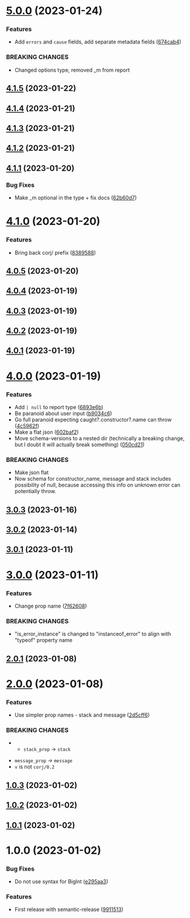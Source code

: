 # [5.0.0](https://github.com/dany-fedorov/caught-object-report-json/compare/v4.1.5...v5.0.0) (2023-01-24)


### Features

* Add `errors` and `cause` fields, add separate metadata fields ([674cab4](https://github.com/dany-fedorov/caught-object-report-json/commit/674cab4662eae02de3ac7c258ae0333487dedf39))


### BREAKING CHANGES

* Changed options type, removed _m from report

## [4.1.5](https://github.com/dany-fedorov/caught-object-report-json/compare/v4.1.4...v4.1.5) (2023-01-22)

## [4.1.4](https://github.com/dany-fedorov/caught-object-report-json/compare/v4.1.3...v4.1.4) (2023-01-21)

## [4.1.3](https://github.com/dany-fedorov/caught-object-report-json/compare/v4.1.2...v4.1.3) (2023-01-21)

## [4.1.2](https://github.com/dany-fedorov/caught-object-report-json/compare/v4.1.1...v4.1.2) (2023-01-21)

## [4.1.1](https://github.com/dany-fedorov/caught-object-report-json/compare/v4.1.0...v4.1.1) (2023-01-20)


### Bug Fixes

* Make _m optional in the type + fix docs ([62b60d7](https://github.com/dany-fedorov/caught-object-report-json/commit/62b60d7c1bee97d49dff94f0074a6dde5d419422))

# [4.1.0](https://github.com/dany-fedorov/caught-object-report-json/compare/v4.0.5...v4.1.0) (2023-01-20)


### Features

* Bring back corj/ prefix ([8389588](https://github.com/dany-fedorov/caught-object-report-json/commit/8389588b02b99fd08a9e1087f3bd532d5c9f7ee8))

## [4.0.5](https://github.com/dany-fedorov/caught-object-report-json/compare/v4.0.4...v4.0.5) (2023-01-20)

## [4.0.4](https://github.com/dany-fedorov/caught-object-report-json/compare/v4.0.3...v4.0.4) (2023-01-19)

## [4.0.3](https://github.com/dany-fedorov/caught-object-report-json/compare/v4.0.2...v4.0.3) (2023-01-19)

## [4.0.2](https://github.com/dany-fedorov/caught-object-report-json/compare/v4.0.1...v4.0.2) (2023-01-19)

## [4.0.1](https://github.com/dany-fedorov/caught-object-report-json/compare/v4.0.0...v4.0.1) (2023-01-19)

# [4.0.0](https://github.com/dany-fedorov/caught-object-report-json/compare/v3.0.3...v4.0.0) (2023-01-19)


### Features

* Add `| null` to report type ([6893e6b](https://github.com/dany-fedorov/caught-object-report-json/commit/6893e6b8fa9c1154396b666d99b5b90b9730f891))
* Be paranoid about user input ([b9034c6](https://github.com/dany-fedorov/caught-object-report-json/commit/b9034c67a3e55242bb5baf0e22cbb243945b1936))
* Go full paranoid expecting caught?.constructor?.name can throw ([4c5962f](https://github.com/dany-fedorov/caught-object-report-json/commit/4c5962fbb3cf16ef6b814530fbb3a0d7aa297765))
* Make a flat json ([602baf2](https://github.com/dany-fedorov/caught-object-report-json/commit/602baf209b2a1cbafe0ca9081613d11b7b1ebeb0))
* Move schema-versions to a nested dir (technically a breaking change, but I doubt it will actually break something) ([050cd21](https://github.com/dany-fedorov/caught-object-report-json/commit/050cd2105d41233a3d1ddfe840e6b40defaf5150))


### BREAKING CHANGES

* Make json flat
* Now schema for constructor_name, message and stack
includes possibility of null, because accessing this info on unknown
error can potentially throw.

## [3.0.3](https://github.com/dany-fedorov/caught-object-report-json/compare/v3.0.2...v3.0.3) (2023-01-16)

## [3.0.2](https://github.com/dany-fedorov/caught-object-report-json/compare/v3.0.1...v3.0.2) (2023-01-14)

## [3.0.1](https://github.com/dany-fedorov/caught-object-report-json/compare/v3.0.0...v3.0.1) (2023-01-11)

# [3.0.0](https://github.com/dany-fedorov/caught-object-report-json/compare/v2.0.1...v3.0.0) (2023-01-11)


### Features

* Change prop name ([7f62608](https://github.com/dany-fedorov/caught-object-report-json/commit/7f626084249b6980412be93df75cd6a7499b9a10))


### BREAKING CHANGES

* "is_error_instance" is changed to "instanceof_error" to align with
"typeof" property name

## [2.0.1](https://github.com/dany-fedorov/caught-object-report-json/compare/v2.0.0...v2.0.1) (2023-01-08)

# [2.0.0](https://github.com/dany-fedorov/caught-object-report-json/compare/v1.0.3...v2.0.0) (2023-01-08)


### Features

* Use simpler prop names - stack and message ([2d5cff6](https://github.com/dany-fedorov/caught-object-report-json/commit/2d5cff60d79ce5bf05038b03c5c36ee54c27e9d6))


### BREAKING CHANGES

* - `stack_prop` -> `stack`
- `message_prop` -> `message`
- `v` is not `corj/0.2`

## [1.0.3](https://github.com/dany-fedorov/caught-object-report-json/compare/v1.0.2...v1.0.3) (2023-01-02)

## [1.0.2](https://github.com/dany-fedorov/caught-object-report-json/compare/v1.0.1...v1.0.2) (2023-01-02)

## [1.0.1](https://github.com/dany-fedorov/caught-object-report-json/compare/v1.0.0...v1.0.1) (2023-01-02)

# 1.0.0 (2023-01-02)


### Bug Fixes

* Do not use syntax for BigInt ([e295aa3](https://github.com/dany-fedorov/caught-object-report-json/commit/e295aa3c6a89fb00db2dd69e31ee13192fea2f79))


### Features

* First release with semantic-release ([9911513](https://github.com/dany-fedorov/caught-object-report-json/commit/991151325e4ca5e7f46ae15238d5652b74f15965))
